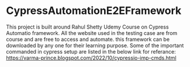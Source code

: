 # CypressAutomationE2EFramework
This project is built around Rahul Shetty Udemy Course on Cypress Automatio framework.
All the website used in the testing case are from course and are free to access and automate.
this framework can be downloaded by any one for their learning purpose.
Some of the important commanded in cypress setup are listed in the below link for referance: https://varma-prince.blogspot.com/2022/10/cypressio-imp-cmds.html
